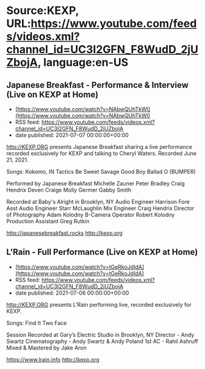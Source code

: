 # Source:KEXP, URL:https://www.youtube.com/feeds/videos.xml?channel_id=UC3I2GFN_F8WudD_2jUZbojA, language:en-US

## Japanese Breakfast - Performance & Interview (Live on KEXP at Home)
 - [https://www.youtube.com/watch?v=NAbwQUhTkWI](https://www.youtube.com/watch?v=NAbwQUhTkWI)
 - RSS feed: https://www.youtube.com/feeds/videos.xml?channel_id=UC3I2GFN_F8WudD_2jUZbojA
 - date published: 2021-07-07 00:00:00+00:00

http://KEXP.ORG presents Japanese Breakfast sharing a live performance recorded exclusively for KEXP and talking to Cheryl Waters. Recorded June 21, 2021.

Songs:
Kokomo, IN
Tactics
Be Sweet
Savage Good Boy
Ballad O (BUMPER)

Performed by Japanese Breakfast
Michelle Zauner
Peter Bradley
Craig Hendrix
Deven Craige
Molly Germer
Gabby Smith

Recorded at Baby's Alright in Brooklyn, NY
Audio Engineer Harrison Fore
Asst Audio Engineer Starr McLaughlin
Mix Engineer Craig Hendrix
Director of Photography Adam Kolodny
B-Camera Operator Robert Kolodny
Production Assistant Greg Rutkin

http://japanesebreakfast.rocks
http://kexp.org

## L'Rain - Full Performance (Live on KEXP at Home)
 - [https://www.youtube.com/watch?v=tGeRkoJdIdA](https://www.youtube.com/watch?v=tGeRkoJdIdA)
 - RSS feed: https://www.youtube.com/feeds/videos.xml?channel_id=UC3I2GFN_F8WudD_2jUZbojA
 - date published: 2021-07-06 00:00:00+00:00

http://KEXP.ORG presents L'Rain performing live, recorded exclusively for KEXP.

Songs:
Find It
Two Face

Session Recorded at Gary’s Electric Studio in Brooklyn, NY
Director - Andy Swartz
Cinematography - Andy Swartz & Andy Poland
1st AC - Rahil Ashruff
Mixed & Mastered by Jake Aron

https://www.lrain.info
http://kexp.org

